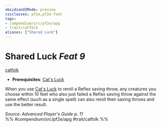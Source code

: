 ```yaml
---
obsidianUIMode: preview
cssclasses: pf2e,pf2e-feat
tags:
- compendium/src/pf2e/apg
- trait/catfolk
aliases: ["Shared Luck"]
---
```

# Shared Luck  *Feat 9*  
[catfolk](rules/traits/catfolk-b1.md "Catfolk Ancestry & Heritage Trait")  

- **Prerequisites**: [Cat's Luck](compendium/feats/cats-luck-apg.md)

When you use [Cat's Luck](compendium/feats/cats-luck-apg.md) to reroll a Reflex saving throw, any creatures you choose within 10 feet who also just failed a Reflex saving throw against the same effect (such as a single spell) can also reroll their saving throws and use the better result.

*Source: Advanced Player's Guide p. 11*  
%% #compendium/src/pf2e/apg #trait/catfolk %%